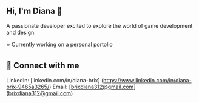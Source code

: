 ## Hi, I'm Diana 👋

A passionate developer excited to explore the world of game development and design.

:star: Currently working on a personal portolio
## :dizzy: Connect with me
LinkedIn: [linkedin.com/in/diana-brix] (https://www.linkedin.com/in/diana-brix-9465a3265/)
Email: [brixdiana312@gmail.com] (brixdiana312@gmail.com)
<!--
**brix-diana/brix-diana** is a ✨ _special_ ✨ repository because its `README.md` (this file) appears on your GitHub profile.

Here are some ideas to get you started:

- 🔭 I’m currently working on ...
- 🌱 I’m currently learning ...
- 👯 I’m looking to collaborate on ...
- 🤔 I’m looking for help with ...
- 💬 Ask me about ...
- 📫 How to reach me: ...
- 😄 Pronouns: ...
- ⚡ Fun fact: ...
-->
